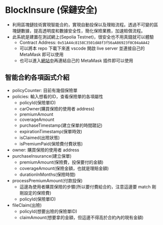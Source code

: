 # BlockInsure (保鏈安全)

* 利用區塊鏈技術實現智能合約，實現自動投保以及理賠流程。透過不可變的區塊鏈數據，提高透明度和數據安全性，簡化保險業務，加速賠償流程。
* 此系統是建置在測試網上(Sepolia Testnet)，很安全也不用真錢就可以體驗
    * Contract Address: `0x51A44c8158C3501dA8f3f56aA86923f0C04aAA42`
    * 可以將本 repo 下載下來進 vscode 開啟 live server 並連接自己的 MetaMask 即可以使用
    * 也可以進入[網站中](https://allenlin316.github.io/BlockInsure/)再連結自己的 MetaMask 插件即可以使用

## 智能合約各項函式介紹
* policyCounter: 目前有幾個保險單
* policies: 輸入想看的ID，查看保險單的各項屬性
    * policyId(保險單ID)
    * carOwner(購買保險的使用者 address)
    * premiumAmount
    * coverageAmount
    * purchaseTimestamp(建立保單的時間蹉記)
    * expirationTimestamp(保單時效)
    * isClaimed(出險狀態)
    * isPremiumPaid(保險費付費狀態)
* owner: 購買保險的使用者 address
* purchaseInsurance(建立保單) 
    * premiumAmount(保險費，投保要付的金額)
    * coverageAmount(保險金額，也就是理賠金額)
    * durationInMonths(保險時間)
* processPremiumAmount(付款投保)
    * 這邊為使用者購買保險的步驟(所以要付費給合約，注意這邊要 match 剛剛設定的保險費)
    * policyId(保險單ID)
* fileClaim(出險)
    * policyId(想要出險的保險單ID)
    * claimAmount(想要拿的金額，但這邊不得高於合約內的現有金額)
